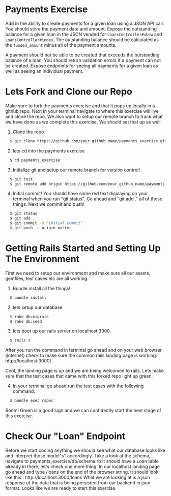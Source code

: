 # Payments Exercise

Add in the ability to create payments for a given loan using a JSON API call. You should store the payment date and amount. Expose the outstanding balance for a given loan in the JSON vended for `LoansController#show` and `LoansController#index`. The outstanding balance should be calculated as the `funded_amount` minus all of the payment amounts.

A payment should not be able to be created that exceeds the outstanding balance of a loan. You should return validation errors if a payment can not be created. Expose endpoints for seeing all payments for a given loan as well as seeing an individual payment.

# Lets Fork and Clone our Repo

Make sure to fork the payments exercise and that it pops up locally in a github repo. Next in your terminal navigate to where this exercise will live and clone the repo. We also want to setup our remote branch to track what we have done as we complete this exercise. We should set that up as well.

1. Clone the repo
```bash
  $ git clone https://github.com/your_github_name/payments_exercise.git
```
2. lets cd into the payments exercise
```bash
  $ cd payments_exercise
```
3. Initialize git and setup our remote branch for version control!
```bash
  $ git init
  $ git remote add origin https://github.com/your_github_name/payments_exercise.git
```
4. Initial commit! You should have some red text displaying on your terminal when you run "git status". Go ahead and "git add ." all of those things. Next we commit and push!
```bash
  $ git status
  $ git add .
  $ git commit -m "initial commit"
  $ git push -u origin master
```


# Getting Rails Started and Setting Up The Environment

First we need to setup our environment and make sure all our assets, gemfiles, test cases etc are all working.

1. Bundle install all the things!
```bash
  $ bundle install
```
2. lets setup our database
```bash
  $ rake db:migrate
  $ rake db:seed
```
3. lets boot up our rails server on localhost 3000.  
```bash
  $ rails s
```
After you run the command in terminal go ahead and on your web browser (internet) check to make sure the common rails landing page is working.
http://localhost:3000/

Cool, the landing page is up and we are being welcomed to rails. Lets make sure that the test cases that came with this forked repo light up green.

4. In your terminal go ahead run the test cases with the following command.
```bash
  $ bundle exec rspec
```
Boom! Green is a good sign and we can confidently start the next stage of this exercise.

# Check Our "Loan" Endpoint

Before we start coding anything we should see what our database looks like and interpret those model"s" accordingly. Take a look at the schema, navigate to payments_exercise/db/schema.rb
It should have a Loan table already in there, let's check one more thing. In our localhost landing page go ahead and type /loans on the end of the browser string. It should look like this..
http://localhost:3000/loans
What we are looking at is a json response of the data that is being persisted from our backend in json format. Looks like we are ready to start this exercise. 
